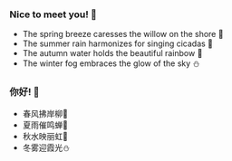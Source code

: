 
### Nice to meet you! 👋

- The spring breeze caresses the willow on the shore 🌿
- The summer rain harmonizes for singing cicadas 🐞
- The autumn water holds the beautiful rainbow 🌈
- The winter fog embraces the glow of the sky ⛄️


### 你好! 👋

- 春风拂岸柳🌿
- 夏雨催鸣蝉🐞
- 秋水映丽虹🌈
- 冬雾迎霞光⛄️


<!--
(Translated by myself)


### Hi! I'm Hsiang. Nice to meet you! 👋
- 🏛 I’m a student. My major is IoT Engineering. (Computer, Automation, Communication, Electronic, Artificial Intelligence...)
- 👨‍🎓 I’m learning Intelligent Algorithm(ML/DL/PRAI), which is my target for the next stage. I'm just a beginner!
- 📖 I’m also learning Algebra, Probability & Statistics, and a little Graph Theory. I think it's necessary, challenging but interesting.
- 🌱 I used to learn SLAM & Fusion Navigation, Intelligent Robot, Embedded System, C/C++ and some Algorithm.
- 👯 I’m looking to collaborate on some small projects in hardware (Embedded) or software (C++/Python). We can enjoy it together!
- 🀄 Other Interests: 🎖️ Military, ☯️ Classical Chinese Philosophy, 🎵 Music (Arrangement & Orchestration) ...
- 🎮 Games: War Thunder, Hearts of Iron IV, Cities Skylines, Minecraft, Dyson Sphere Program, Civilization V... (Strategy/Paradox Fan)
- ⚡ Fun fact: There are many things I still need to learn, we can learn and improve together!
- 🍓 [Here](http://sxlearning.xyz) is my original learning site. And I prepare to create a new site for both learning & living in my spare time.
- 🎁 Welcome to ask me about anything [here](https://github.com/Hsiang-1/Hsiang-1/issues).

-->










<!--
**Hsiang-1/Hsiang-1** is a ✨ _special_ ✨ repository because its `README.md` (this file) appears on your GitHub profile.

Here are some ideas to get you started:

- 🔭 I’m currently working on ...
- 🌱 I’m currently learning ...
- 👯 I’m looking to collaborate on ...
- 🤔 I’m looking for help with ...
- 💬 Ask me about ...
- 📫 How to reach me: ...
- 😄 Pronouns: ...
- ⚡ Fun fact: ...

<img align="right" src="https://github-readme-stats.vercel.app/api/top-langs/?username=Hsiang-1">
<img align="left" src="https://github-readme-stats.vercel.app/api?username=Hsiang-1&show_icons=true">

-->
